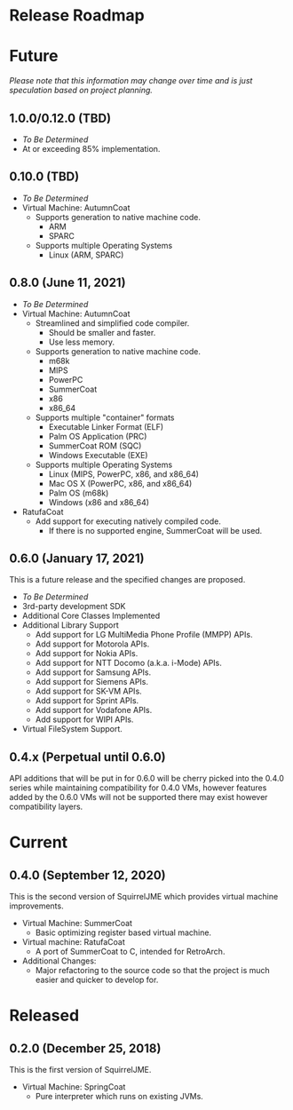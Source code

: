 # Release Roadmap

# Future

_Please note that this information may change over time and is just_
_speculation based on project planning._

## 1.0.0/0.12.0 (TBD)

 * _To Be Determined_
 * At or exceeding 85% implementation.

## 0.10.0 (TBD)

 * _To Be Determined_
 * Virtual Machine: AutumnCoat
   * Supports generation to native machine code.
     * ARM
     * SPARC
   * Supports multiple Operating Systems
     * Linux (ARM, SPARC)

## 0.8.0 (June 11, 2021)

 * _To Be Determined_
 * Virtual Machine: AutumnCoat
   * Streamlined and simplified code compiler.
     * Should be smaller and faster.
     * Use less memory.
   * Supports generation to native machine code.
     * m68k
     * MIPS
     * PowerPC
     * SummerCoat
     * x86
     * x86_64
   * Supports multiple "container" formats
     * Executable Linker Format (ELF)
     * Palm OS Application (PRC)
     * SummerCoat ROM (SQC)
     * Windows Executable (EXE)
   * Supports multiple Operating Systems
     * Linux (MIPS, PowerPC, x86, and x86_64)
     * Mac OS X (PowerPC, x86, and x86_64)
     * Palm OS (m68k)
     * Windows (x86 and x86_64)
 * RatufaCoat
   * Add support for executing natively compiled code.
     * If there is no supported engine, SummerCoat will be used.

## 0.6.0 (January 17, 2021)

This is a future release and the specified changes are proposed.

 * _To Be Determined_
 * 3rd-party development SDK
 * Additional Core Classes Implemented
 * Additional Library Support
   * Add support for LG MultiMedia Phone Profile (MMPP) APIs.
   * Add support for Motorola APIs.
   * Add support for Nokia APIs.
   * Add support for NTT Docomo (a.k.a. i-Mode) APIs.
   * Add support for Samsung APIs.
   * Add support for Siemens APIs.
   * Add support for SK-VM APIs.
   * Add support for Sprint APIs.
   * Add support for Vodafone APIs.
   * Add support for WIPI APIs.
 * Virtual FileSystem Support.

## 0.4.x (Perpetual until 0.6.0)

API additions that will be put in for 0.6.0 will be cherry picked into the
0.4.0 series while maintaining compatibility for 0.4.0 VMs, however features
added by the 0.6.0 VMs will not be supported there may exist however
compatibility layers.

# Current

## 0.4.0 (September 12, 2020)

This is the second version of SquirrelJME which provides virtual machine
improvements.

 * Virtual Machine: SummerCoat
   * Basic optimizing register based virtual machine.
 * Virtual machine: RatufaCoat
   * A port of SummerCoat to C, intended for RetroArch.
 * Additional Changes:
   * Major refactoring to the source code so that the project is much easier
     and quicker to develop for.

# Released

## 0.2.0 (December 25, 2018)

This is the first version of SquirrelJME.

 * Virtual Machine: SpringCoat
   * Pure interpreter which runs on existing JVMs.

